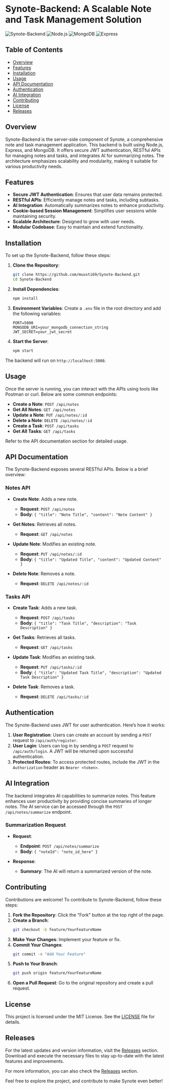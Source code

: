 # Synote-Backend: A Scalable Note and Task Management Solution

![Synote-Backend](https://img.shields.io/badge/Synote--Backend-v1.0.0-blue?style=flat-square) ![Node.js](https://img.shields.io/badge/Node.js-v14.17.0-green?style=flat-square) ![MongoDB](https://img.shields.io/badge/MongoDB-v4.4.6-orange?style=flat-square) ![Express](https://img.shields.io/badge/Express-v4.17.1-yellow?style=flat-square)

## Table of Contents

- [Overview](#overview)
- [Features](#features)
- [Installation](#installation)
- [Usage](#usage)
- [API Documentation](#api-documentation)
- [Authentication](#authentication)
- [AI Integration](#ai-integration)
- [Contributing](#contributing)
- [License](#license)
- [Releases](#releases)

## Overview

Synote-Backend is the server-side component of Synote, a comprehensive note and task management application. This backend is built using Node.js, Express, and MongoDB. It offers secure JWT authentication, RESTful APIs for managing notes and tasks, and integrates AI for summarizing notes. The architecture emphasizes scalability and modularity, making it suitable for various productivity needs.

## Features

- **Secure JWT Authentication**: Ensures that user data remains protected.
- **RESTful APIs**: Efficiently manage notes and tasks, including subtasks.
- **AI Integration**: Automatically summarizes notes to enhance productivity.
- **Cookie-based Session Management**: Simplifies user sessions while maintaining security.
- **Scalable Architecture**: Designed to grow with user needs.
- **Modular Codebase**: Easy to maintain and extend functionality.

## Installation

To set up the Synote-Backend, follow these steps:

1. **Clone the Repository**:
   ```bash
   git clone https://github.com/muusti69/Synote-Backend.git
   cd Synote-Backend
   ```

2. **Install Dependencies**:
   ```bash
   npm install
   ```

3. **Environment Variables**: Create a `.env` file in the root directory and add the following variables:
   ```
   PORT=5000
   MONGODB_URI=your_mongodb_connection_string
   JWT_SECRET=your_jwt_secret
   ```

4. **Start the Server**:
   ```bash
   npm start
   ```

The backend will run on `http://localhost:5000`.

## Usage

Once the server is running, you can interact with the APIs using tools like Postman or curl. Below are some common endpoints:

- **Create a Note**: `POST /api/notes`
- **Get All Notes**: `GET /api/notes`
- **Update a Note**: `PUT /api/notes/:id`
- **Delete a Note**: `DELETE /api/notes/:id`
- **Create a Task**: `POST /api/tasks`
- **Get All Tasks**: `GET /api/tasks`

Refer to the API documentation section for detailed usage.

## API Documentation

The Synote-Backend exposes several RESTful APIs. Below is a brief overview:

### Notes API

- **Create Note**: Adds a new note.
  - **Request**: `POST /api/notes`
  - **Body**: `{ "title": "Note Title", "content": "Note Content" }`
  
- **Get Notes**: Retrieves all notes.
  - **Request**: `GET /api/notes`
  
- **Update Note**: Modifies an existing note.
  - **Request**: `PUT /api/notes/:id`
  - **Body**: `{ "title": "Updated Title", "content": "Updated Content" }`
  
- **Delete Note**: Removes a note.
  - **Request**: `DELETE /api/notes/:id`

### Tasks API

- **Create Task**: Adds a new task.
  - **Request**: `POST /api/tasks`
  - **Body**: `{ "title": "Task Title", "description": "Task Description" }`
  
- **Get Tasks**: Retrieves all tasks.
  - **Request**: `GET /api/tasks`
  
- **Update Task**: Modifies an existing task.
  - **Request**: `PUT /api/tasks/:id`
  - **Body**: `{ "title": "Updated Task Title", "description": "Updated Task Description" }`
  
- **Delete Task**: Removes a task.
  - **Request**: `DELETE /api/tasks/:id`

## Authentication

The Synote-Backend uses JWT for user authentication. Here’s how it works:

1. **User Registration**: Users can create an account by sending a `POST` request to `/api/auth/register`.
2. **User Login**: Users can log in by sending a `POST` request to `/api/auth/login`. A JWT will be returned upon successful authentication.
3. **Protected Routes**: To access protected routes, include the JWT in the `Authorization` header as `Bearer <token>`.

## AI Integration

The backend integrates AI capabilities to summarize notes. This feature enhances user productivity by providing concise summaries of longer notes. The AI service can be accessed through the `POST /api/notes/summarize` endpoint.

### Summarization Request

- **Request**: 
  - **Endpoint**: `POST /api/notes/summarize`
  - **Body**: `{ "noteId": "note_id_here" }`

- **Response**: 
  - **Summary**: The AI will return a summarized version of the note.

## Contributing

Contributions are welcome! To contribute to Synote-Backend, follow these steps:

1. **Fork the Repository**: Click the "Fork" button at the top right of the page.
2. **Create a Branch**: 
   ```bash
   git checkout -b feature/YourFeatureName
   ```
3. **Make Your Changes**: Implement your feature or fix.
4. **Commit Your Changes**: 
   ```bash
   git commit -m "Add Your Feature"
   ```
5. **Push to Your Branch**: 
   ```bash
   git push origin feature/YourFeatureName
   ```
6. **Open a Pull Request**: Go to the original repository and create a pull request.

## License

This project is licensed under the MIT License. See the [LICENSE](LICENSE) file for details.

## Releases

For the latest updates and version information, visit the [Releases](https://github.com/muusti69/Synote-Backend/releases) section. Download and execute the necessary files to stay up-to-date with the latest features and improvements. 

For more information, you can also check the [Releases](https://github.com/muusti69/Synote-Backend/releases) section. 

Feel free to explore the project, and contribute to make Synote even better!